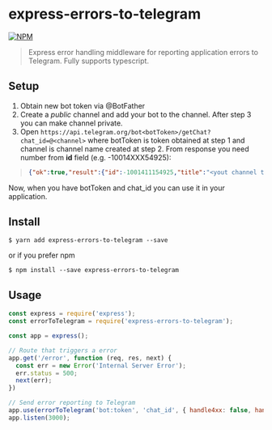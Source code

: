 # express-errors-to-telegram
[![NPM](https://nodei.co/npm/express-errors-to-telegram.png?downloads=true&stars=true)](https://nodei.co/npm/express-errors-to-telegram/)

> Express error handling middleware for reporting application errors to Telegram. Fully supports typescript.

## Setup

1) Obtain new bot token via @BotFather
2) Create a *public* channel and add your bot to the channel. After step 3 you can make channel private.
3) Open ``https://api.telegram.org/bot<botToken>/getChat?chat_id=@<channel>`` where botToken is token obtained at step 1 and channel is channel name created at step 2.
From response you need number from **id** field (e.g. -10014XXX54925):
>```json
>{"ok":true,"result":{"id":-1001411154925,"title":"<yout channel title>","username":"<your bot name>","type":"channel"}}
> ```

Now, when you have botToken and chat_id you can use it in your application.

## Install

```shell script
$ yarn add express-errors-to-telegram --save
```
or if you prefer npm
```shell script
$ npm install --save express-errors-to-telegram
```

## Usage

```js
const express = require('express');
const errorToTelegram = require('express-errors-to-telegram');

const app = express();

// Route that triggers a error
app.get('/error', function (req, res, next) {
  const err = new Error('Internal Server Error');
  err.status = 500;
  next(err);
})

// Send error reporting to Telegram
app.use(errorToTelegram('bot:token', 'chat_id', { handle4xx: false, handle5xx: true }));
app.listen(3000);
```
